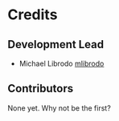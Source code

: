 # Credits

## Development Lead

- Michael Librodo [mlibrodo](https://github.com/mlibrodo)

## Contributors

None yet. Why not be the first?